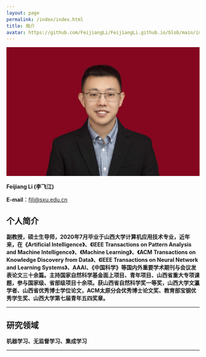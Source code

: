 ```yaml
---
layout: page
permalink: /index/index.html
title: 简介
avatar: https://github.com/FeijiangLi/FeijiangLi.github.io/blob/main/images/lfj.jpg
---
```


<img src="https://github.com/FeijiangLi/FeijiangLi.github.io/blob/main/feijiangli.jpg?raw=true" class="floatpic">



 **Feijiang Li (李飞江)**
 
 **E-mail**：fjli@sxu.edu.cn



## 个人简介
**副教授，硕士生导师，2020年7月毕业于山西大学计算机应用技术专业，近年来，在《Artificial Intelligence》、《IEEE Transactions on Pattern Analysis and Machine Intelligence》、《Machine Learning》、《ACM Transactions on Knowledge Discovery from Data》、《IEEE Transactions on Neural Network and Learning Systems》、AAAI、《中国科学》等国内外重要学术期刊与会议发表论文三十余篇。主持国家自然科学基金面上项目、青年项目、山西省重大专项课题，参与国家级、省部级项目十余项。获山西省自然科学奖一等奖，山西大学文瀛学者、山西省优秀博士学位论文，ACM太原分会优秀博士论文奖、教育部宝钢优秀学生奖、山西大学第七届青年五四奖章。**

---

## 研究领域

**机器学习、无监督学习、集成学习**

---
